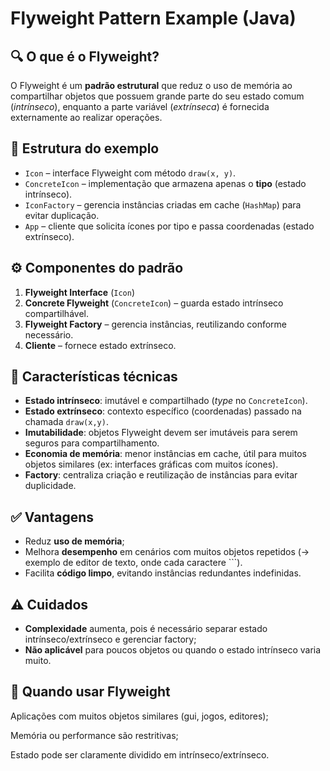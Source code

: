 # Flyweight Pattern Example (Java)

## 🔍 O que é o Flyweight?

O Flyweight é um **padrão estrutural** que reduz o uso de memória ao compartilhar objetos que possuem grande parte do seu estado comum (*intrínseco*), enquanto a parte variável (*extrínseca*) é fornecida externamente ao realizar operações.

## 🧩 Estrutura do exemplo

- `Icon` – interface Flyweight com método `draw(x, y)`.
- `ConcreteIcon` – implementação que armazena apenas o **tipo** (estado intrínseco).
- `IconFactory` – gerencia instâncias criadas em cache (`HashMap`) para evitar duplicação.
- `App` – cliente que solicita ícones por tipo e passa coordenadas (estado extrínseco).

## ⚙️ Componentes do padrão

1. **Flyweight Interface** (`Icon`)  
2. **Concrete Flyweight** (`ConcreteIcon`) – guarda estado intrínseco compartilhável.  
3. **Flyweight Factory** – gerencia instâncias, reutilizando conforme necessário.  
4. **Cliente** – fornece estado extrínseco.

## 🧠 Características técnicas

- **Estado intrínseco**: imutável e compartilhado (*type* no `ConcreteIcon`).
- **Estado extrínseco**: contexto específico (coordenadas) passado na chamada `draw(x,y)`.
- **Imutabilidade**: objetos Flyweight devem ser imutáveis para serem seguros para compartilhamento.
- **Economia de memória**: menor instâncias em cache, útil para muitos objetos similares (ex: interfaces gráficas com muitos ícones).
- **Factory**: centraliza criação e reutilização de instâncias para evitar duplicidade.

## ✅ Vantagens

- Reduz **uso de memória**;
- Melhora **desempenho** em cenários com muitos objetos repetidos ($\rightarrow$ exemplo de editor de texto, onde cada caractere ```).
- Facilita **código limpo**, evitando instâncias redundantes indefinidas.

## ⚠️ Cuidados

- **Complexidade** aumenta, pois é necessário separar estado intrínseco/extrínseco e gerenciar factory;
- **Não aplicável** para poucos objetos ou quando o estado intrínseco varia muito.

## 🎯 Quando usar Flyweight
Aplicações com muitos objetos similares (gui, jogos, editores);

Memória ou performance são restritivas;

Estado pode ser claramente dividido em intrínseco/extrínseco.